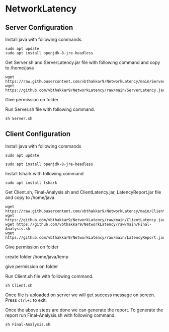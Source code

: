 # NetworkLatency
## Server Configuration

Install java with following commands.

    sudo apt update
    sudo apt install openjdk-8-jre-headless

Get Server.sh and ServerLatency.jar file with following command and copy to /home/java

    wget https://raw.githubusercontent.com/vbthakkar9/NetworkLatency/main/Server.sh
    wget https://github.com/vbthakkar9/NetworkLatency/raw/main/ServerLatency.jar

Give permission on folder

Run Server.sh file with following command.
    
    sh Server.sh

## Client Configuration

Install java with following commands

    sudo apt update

    sudo apt install openjdk-8-jre-headless

Install tshark with following command

    sudo apt install tshark

Get Client.sh, Final-Analysis.sh and ClientLatency.jar, LatencyReport.jar file and copy to /home/java

    wget https://raw.githubusercontent.com/vbthakkar9/NetworkLatency/main/Client.sh
    wget https://github.com/vbthakkar9/NetworkLatency/raw/main/ClientLatency.jar
    wget https://github.com/vbthakkar9/NetworkLatency/raw/main/Final-Analysis.sh
    wget https://github.com/vbthakkar9/NetworkLatency/raw/main/LatencyReport.jar

Give permission on folder

create folder /home/java/temp

give permission on folder

Run Client.sh file with following command.

    sh Client.sh

Once file is uploaded on server we will get success message on screen. Press `ctrl+c` to exit.

Once the above steps are done we can generate the report. To generate the report run Final-Analysis.sh with following command.

    sh Final-Analysis.sh
